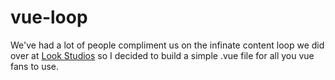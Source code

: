 # vue-loop

We've had a lot of people compliment us on the infinate content loop we did over at [Look Studios](http://lookstudios.xyz) so I decided to build a simple .vue file for all you vue fans to use.
